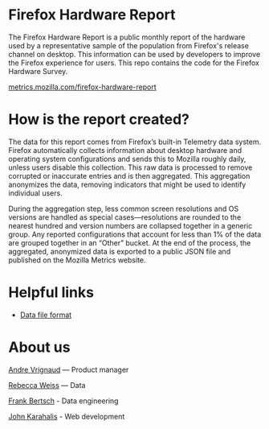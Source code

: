 # Firefox Hardware Report
The Firefox Hardware Report is a public monthly report of the hardware used by a representative sample of the population from Firefox's release channel on desktop. This information can be used by developers to improve the Firefox experience for users. This repo contains the code for the Firefox Hardware Survey.

[metrics.mozilla.com/firefox-hardware-report](https://metrics.mozilla.com/firefox-hardware-report/)

# How is the report created?
The data for this report comes from Firefox’s built-in Telemetry data system. Firefox automatically collects information about desktop hardware and operating system configurations and sends this to Mozilla roughly daily, unless users disable this collection. This raw data is processed to remove corrupted or inaccurate entries and is then aggregated. This aggregation anonymizes the data, removing indicators that might be used to identify individual users.

During the aggregation step, less common screen resolutions and OS versions are handled as special cases—resolutions are rounded to the nearest hundred and version numbers are collapsed together in a generic group. Any reported configurations that account for less than 1% of the data are grouped together in an “Other” bucket. At the end of the process, the aggregated, anonymized data is exported to a public JSON file and published on the Mozilla Metrics website.

# Helpful links
* [Data file format](https://github.com/mozilla/firefox-hardware-report/blob/master/report/format.md)

# About us

[Andre Vrignaud](https://github.com/avrignaud) — Product manager

[Rebecca Weiss](https://github.com/rjweiss) — Data

[Frank Bertsch](https://github.com/fbertsch) - Data engineering

[John Karahalis](https://github.com/openjck) - Web development
